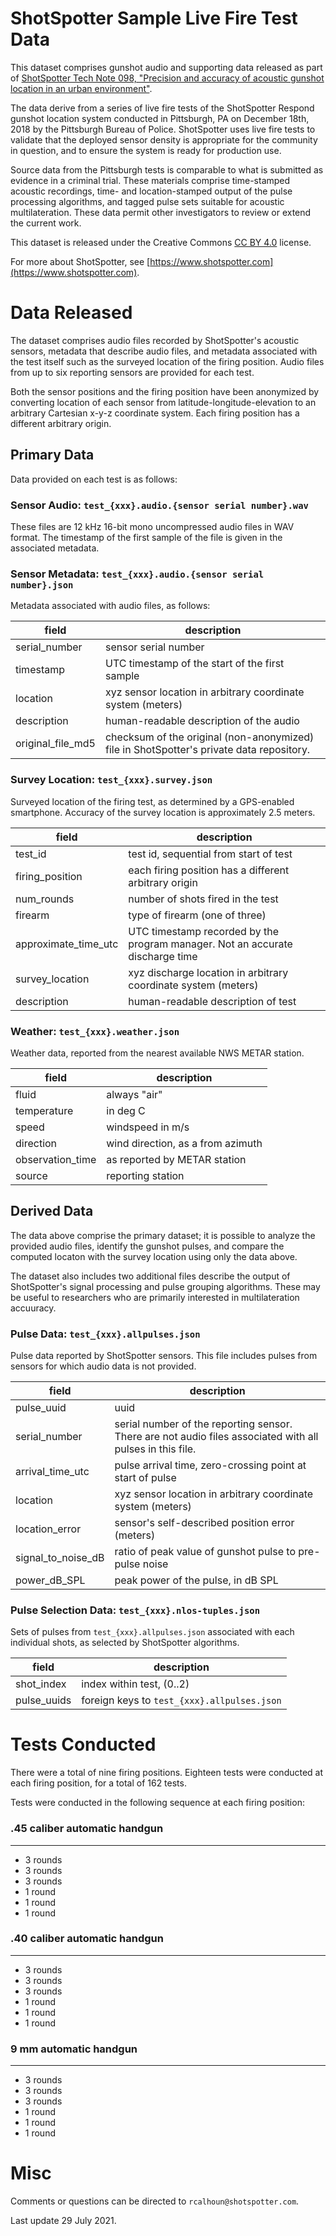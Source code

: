 # ShotSpotter Sample Live Fire Test Data #

This dataset comprises gunshot audio and supporting data released as part of [ShotSpotter Tech Note 098, "Precision and accuracy of acoustic gunshot location in an urban environment"](./TN%20098-Accuracy%20of%20Acoustic%20Gunshot%20Location.pdf).

The data derive from a series of live fire tests of the ShotSpotter Respond gunshot location system conducted in Pittsburgh, PA on December 18th, 2018 by the Pittsburgh Bureau of Police. ShotSpotter uses live fire tests to validate that the deployed sensor density is appropriate for the community in question, and to 
ensure the system is ready for production use.

Source data from the Pittsburgh tests is comparable to what is submitted as evidence in a criminal trial. These materials comprise time-stamped acoustic recordings, time- and location-stamped output of the pulse processing algorithms, and tagged pulse sets suitable for acoustic multilateration. These data permit other investigators to review or extend the current work.

This dataset is released under the Creative Commons [CC BY 4.0](https://creativecommons.org/licenses/by/4.0/) license.

For more about ShotSpotter, see [https://www.shotspotter.com](https://www.shotspotter.com).

# Data Released #

The dataset comprises audio files recorded by ShotSpotter's acoustic sensors, metadata that describe audio files, and metadata associated with the test itself such as the surveyed location of the firing position. Audio files from up to six reporting sensors are provided for each test.

Both the sensor positions and the firing position have been anonymized by converting location of each sensor from latitude-longitude-elevation to an arbitrary Cartesian x-y-z coordinate system. Each firing position has a different arbitrary origin.

## Primary Data ##
Data provided on each test is as follows:

### Sensor Audio: ```test_{xxx}.audio.{sensor serial number}.wav``` ###

These files are 12 kHz 16-bit mono uncompressed audio files in WAV format. The timestamp of the first sample of the file is given in the associated metadata.

### Sensor Metadata: ```test_{xxx}.audio.{sensor serial number}.json``` ###

Metadata associated with audio files, as follows:

| field | description |
|-------|-------------|
| serial_number | sensor serial number |
| timestamp | UTC timestamp of the start of the first sample |
| location | xyz sensor location in arbitrary coordinate system (meters) |
| description | human-readable description of the audio |
| original_file_md5 | checksum of the original (non-anonymized) file in ShotSpotter's private data repository. |

### Survey Location: ```test_{xxx}.survey.json``` ###

Surveyed location of the firing test, as determined by a GPS-enabled smartphone. Accuracy of the survey location is approximately 2.5 meters.

| field | description |
|-------|-------------|
| test_id | test id, sequential from start of test |
| firing_position | each firing position has a different arbitrary origin |
| num_rounds | number of shots fired in the test |
| firearm | type of firearm (one of three) |
| approximate_time_utc | UTC timestamp recorded by the program manager. Not an accurate discharge time |
| survey_location | xyz discharge location in arbitrary coordinate system (meters) 
| description | human-readable description of test |

### Weather: ```test_{xxx}.weather.json``` ###


Weather data, reported from the nearest available NWS METAR station.

| field | description |
|-------|-------------|
| fluid | always "air" |
| temperature | in deg C |
| speed | windspeed in m/s |
| direction | wind direction, as a from azimuth |
| observation_time | as reported by METAR station |
| source | reporting station |

## Derived Data ##

The data above comprise the primary dataset; it is possible to analyze the provided audio files, identify the gunshot pulses, and compare the computed locaton with the survey location using only the data above. 

The dataset also includes two additional files describe the output of ShotSpotter's signal processing and pulse grouping algorithms. These may be useful to researchers who are primarily interested in multilateration accuuracy.

### Pulse Data: ```test_{xxx}.allpulses.json``` ###

Pulse data reported by ShotSpotter sensors. This file includes pulses from sensors for which audio data is not provided.

| field | description |
|-------|-------------|
| pulse_uuid | uuid |
| serial_number | serial number of the reporting sensor. There are not audio files associated with all pulses in this file. |
| arrival_time_utc | pulse arrival time, zero-crossing point at start of pulse |
| location | xyz sensor location in arbitrary coordinate system (meters) |
| location_error | sensor's self-described position error (meters) |
| signal_to_noise_dB | ratio of peak value of gunshot pulse to pre-pulse noise |
| power_dB_SPL | peak power of the pulse, in dB SPL |

### Pulse Selection Data: ```test_{xxx}.nlos-tuples.json``` ###

Sets of pulses from ```test_{xxx}.allpulses.json``` associated with each individual shots, as selected by ShotSpotter algorithms.

| field | description |
|-------|-------------|
| shot_index | index within test, (0..2) |
| pulse_uuids | foreign keys to ```test_{xxx}.allpulses.json```|

# Tests Conducted #

There were a total of nine firing positions. Eighteen tests were conducted at each firing position, for a total of 162 tests. 

Tests were conducted in the following sequence at each firing position:

### .45 caliber automatic handgun ###
-------------------------------------
* 3 rounds
* 3 rounds
* 3 rounds
* 1 round 
* 1 round 
* 1 round

### .40 caliber automatic handgun ###
-------------------------------------
* 3 rounds
* 3 rounds
* 3 rounds
* 1 round 
* 1 round 
* 1 round

### 9 mm automatic handgun ###
------------------------------
* 3 rounds
* 3 rounds
* 3 rounds
* 1 round 
* 1 round 
* 1 round

# Misc #

Comments or questions can be directed to ```rcalhoun@shotspotter.com```.

Last update 29 July 2021.
